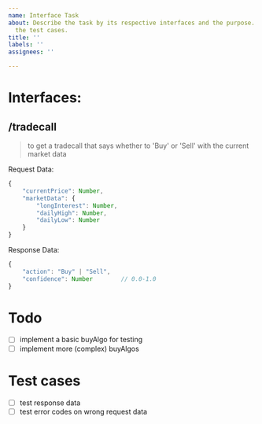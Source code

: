 ```yaml
---
name: Interface Task
about: Describe the task by its respective interfaces and the purpose. Also describe
  the test cases.
title: ''
labels: ''
assignees: ''

---
```


# Interfaces:
## /tradecall
> to get a tradecall that says whether to 'Buy' or 'Sell' with the current market data

Request Data:
```javascript
{
    "currentPrice": Number,
    "marketData": {
        "longInterest": Number,
        "dailyHigh": Number,
        "dailyLow": Number
    }
}
```
Response Data:
```javascript
{
    "action": "Buy" | "Sell",
    "confidence": Number        // 0.0-1.0
}
```
# Todo
- [ ] implement a basic buyAlgo for testing
- [ ] implement more (complex) buyAlgos

# Test cases
- [ ] test response data
- [ ] test error codes on wrong request data
